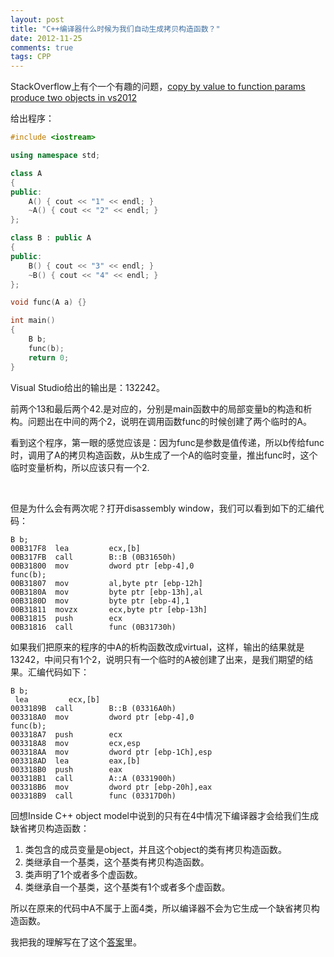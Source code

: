 ```yaml
---
layout: post
title: "C++编译器什么时候为我们自动生成拷贝构造函数？"
date: 2012-11-25
comments: true
tags: CPP
---
```

<p>StackOverflow上有个一个有趣的问题，<a href="http://stackoverflow.com/questions/13374984/c-copy-by-value-to-function-params-produce-two-objects-in-vs2012/13551240#13551240">copy by value to function params produce two objects in vs2012</a></p>  <p>给出程序：</p> 
 
```cpp
#include <iostream>

using namespace std;

class A
{
public:
    A() { cout << "1" << endl; }
    ~A() { cout << "2" << endl; }
};

class B : public A
{
public:
    B() { cout << "3" << endl; }
    ~B() { cout << "4" << endl; }
};

void func(A a) {}

int main()
{
    B b;
    func(b);
    return 0;
}
```

<p>Visual Studio给出的输出是：132242。</p>

<p>前两个13和最后两个42.是对应的，分别是main函数中的局部变量b的构造和析构。问题出在中间的两个2，说明在调用函数func的时候创建了两个临时的A。</p>

<p>看到这个程序，第一眼的感觉应该是：因为func是参数是值传递，所以b传给func时，调用了A的拷贝构造函数，从b生成了一个A的临时变量，推出func时，这个临时变量析构，所以应该只有一个2.</p>

<p>&#160;</p>

<p>但是为什么会有两次呢？打开disassembly window，我们可以看到如下的汇编代码：</p>

```
B b;
00B317F8  lea         ecx,[b]  
00B317FB  call        B::B (0B31650h)  
00B31800  mov         dword ptr [ebp-4],0  
func(b);
00B31807  mov         al,byte ptr [ebp-12h]  
00B3180A  mov         byte ptr [ebp-13h],al  
00B3180D  mov         byte ptr [ebp-4],1  
00B31811  movzx       ecx,byte ptr [ebp-13h]  
00B31815  push        ecx  
00B31816  call        func (0B31730h)
```



<p>如果我们把原来的程序的中A的析构函数改成virtual，这样，输出的结果就是13242，中间只有1个2，说明只有一个临时的A被创建了出来，是我们期望的结果。汇编代码如下：</p>

```
B b;
 lea         ecx,[b]  
0033189B  call        B::B (03316A0h)  
003318A0  mov         dword ptr [ebp-4],0  
func(b);
003318A7  push        ecx  
003318A8  mov         ecx,esp  
003318AA  mov         dword ptr [ebp-1Ch],esp  
003318AD  lea         eax,[b]  
003318B0  push        eax  
003318B1  call        A::A (0331900h)  
003318B6  mov         dword ptr [ebp-20h],eax  
003318B9  call        func (03317D0h)
```

<p>回想Inside C++ object model中说到的只有在4中情况下编译器才会给我们生成缺省拷贝构造函数：</p>

<ol>
  <li>类包含的成员变量是object，并且这个object的类有拷贝构造函数。</li>

  <li>类继承自一个基类，这个基类有拷贝构造函数。</li>

  <li>类声明了1个或者多个虚函数。</li>

  <li>类继承自一个基类，这个基类有1个或者多个虚函数。</li>
</ol>

<p>所以在原来的代码中A不属于上面4类，所以编译器不会为它生成一个缺省拷贝构造函数。</p>

<p>我把我的理解写在了这个<a href="http://stackoverflow.com/a/13551240/304115">答案</a>里。</p>